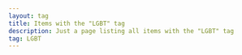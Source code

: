 ```yaml
---
layout: tag
title: Items with the "LGBT" tag
description: Just a page listing all items with the "LGBT" tag
tag: LGBT
---
```

